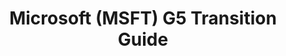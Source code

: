 ---
title: Microsoft (MSFT) G5 Transition Guide
year:
description: This site page provides training and best practices for planning and preparing for transitioning from MSFT G3 to G5. For .gov/.mil access only.
external_url: www.community.max.gov/display/Egov/2.+Microsoft
content_tags:
type: link
filters: acquisition-best-practices
---